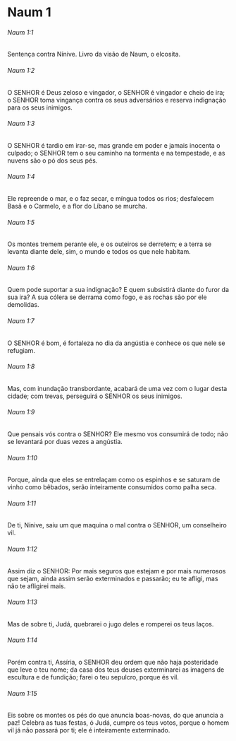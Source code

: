 # Naum 1

###### Naum 1:1

Sentença contra Nínive. Livro da visão de Naum, o elcosita.

###### Naum 1:2

O SENHOR é Deus zeloso e vingador, o SENHOR é vingador e cheio de ira; o SENHOR toma vingança contra os seus adversários e reserva indignação para os seus inimigos.

###### Naum 1:3

O SENHOR é tardio em irar-se, mas grande em poder e jamais inocenta o culpado; o SENHOR tem o seu caminho na tormenta e na tempestade, e as nuvens são o pó dos seus pés.

###### Naum 1:4

Ele repreende o mar, e o faz secar, e míngua todos os rios; desfalecem Basã e o Carmelo, e a flor do Líbano se murcha.

###### Naum 1:5

Os montes tremem perante ele, e os outeiros se derretem; e a terra se levanta diante dele, sim, o mundo e todos os que nele habitam.

###### Naum 1:6

Quem pode suportar a sua indignação? E quem subsistirá diante do furor da sua ira? A sua cólera se derrama como fogo, e as rochas são por ele demolidas.

###### Naum 1:7

O SENHOR é bom, é fortaleza no dia da angústia e conhece os que nele se refugiam.

###### Naum 1:8

Mas, com inundação transbordante, acabará de uma vez com o lugar desta cidade; com trevas, perseguirá o SENHOR os seus inimigos.

###### Naum 1:9

Que pensais vós contra o SENHOR? Ele mesmo vos consumirá de todo; não se levantará por duas vezes a angústia.

###### Naum 1:10

Porque, ainda que eles se entrelaçam como os espinhos e se saturam de vinho como bêbados, serão inteiramente consumidos como palha seca.

###### Naum 1:11

De ti, Nínive, saiu um que maquina o mal contra o SENHOR, um conselheiro vil.

###### Naum 1:12

Assim diz o SENHOR: Por mais seguros que estejam e por mais numerosos que sejam, ainda assim serão exterminados e passarão; eu te afligi, mas não te afligirei mais.

###### Naum 1:13

Mas de sobre ti, Judá, quebrarei o jugo deles e romperei os teus laços.

###### Naum 1:14

Porém contra ti, Assíria, o SENHOR deu ordem que não haja posteridade que leve o teu nome; da casa dos teus deuses exterminarei as imagens de escultura e de fundição; farei o teu sepulcro, porque és vil.

###### Naum 1:15

Eis sobre os montes os pés do que anuncia boas-novas, do que anuncia a paz! Celebra as tuas festas, ó Judá, cumpre os teus votos, porque o homem vil já não passará por ti; ele é inteiramente exterminado.

